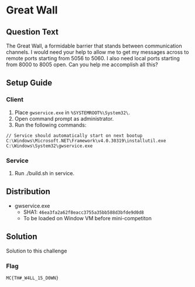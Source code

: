 # Great Wall

## Question Text

The Great Wall, a formidable barrier that stands between communication channels. I would need your help to allow me to get my messages across to remote ports starting from 5056 to 5060. I also need local ports starting from 8000 to 8005 open. Can you help me accomplish all this?

## Setup Guide
### Client
1. Place `gwservice.exe` in `%SYSTEMROOT%\System32\`.
2. Open command prompt as administrator.
3. Run the following commands:  
```
// Service should automatically start on next bootup
C:\Windows\Microsoft.NET\Framework\v4.0.30319\installutil.exe C:\Windows\System32\gwservice.exe
```

### Service
1. Run ./build.sh in service.

## Distribution
- gwservice.exe
    - SHA1: `46ea3fa2a62f8eacc3755a35bb588d3bfde9d0d8`
    - To be loaded on Window VM before mini-competiton

## Solution
Solution to this challenge

### Flag
`MC{TH#_W4LL_15_D0WN}`
